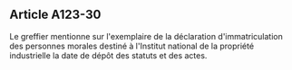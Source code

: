 Article A123-30
----
Le greffier mentionne sur l'exemplaire de la déclaration d'immatriculation des
personnes morales destiné à l'Institut national de la propriété industrielle la
date de dépôt des statuts et des actes.
